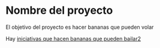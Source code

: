 Nombre del proyecto
===================

El objetivo del proyecto es
hacer bananas que pueden volar

Hay [iniciativas que hacen bananas que pueden bailar][1][2]

[1]: http://thedata.pub/
[2]: https://semantic-ui.com/examples/homepage.html
